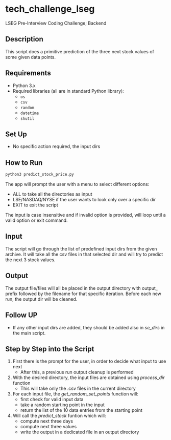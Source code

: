 # tech_challenge_lseg
LSEG Pre-Interview Coding Challenge; Backend

## Description

This script does a primitive prediction of the three next stock values of some given data points.

## Requirements

- Python 3.x
- Required libraries (all are in standard Python library):
  - `os`
  - `csv`
  - `random`
  - `datetime`
  - `shutil`

## Set Up

- No specific action required, the input dirs

## How to Run

```bash
python3 predict_stock_price.py
```

The app will prompt the user with a menu to select different options:
- ALL to take all the directories as input
- LSE/NASDAQ/NYSE if the user wants to look only over a specific dir
- EXIT to exit the script

The input is case insensitive and if invalid option is provided, will loop until a valid option or exit command.

## Input

The script will go through the list of predefined input dirs from the given archive.
It will take all the csv files in that selected dir and will try to predict the next 3 stock values.

## Output

The output file/files will all be placed in the output directory with output_ prefix followed by the filename for that specific iteration.
Before each new run, the output dir will be cleaned.

## Follow UP

- If any other input dirs are added, they should be added also in *se_dirs* in the main script.

## Step by Step into the Script

1. First there is the prompt for the user, in order to decide what input to use next
    - After this, a previous run output cleanup is performed
2. With the desired directory, the input files are obtained using *process_dir* function
    - This will take only the .csv files in the current directory
3. For each input file, the *get_random_set_points* function will:
    - first check for valid input data
    - take a random starting point in the input
    - return the list of the 10 data entries from the starting point
4. Will call the *predict_stock* funtion which will:
    - compute next three days
    - compute next three values
    - write the output in a dedicated file in an output directory
